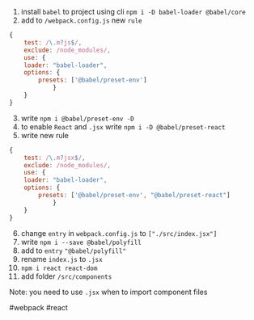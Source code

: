 1) install `babel` to project using cli `npm i -D babel-loader @babel/core`
2) add to `/webpack.config.js` new `rule`
```javascript
{  
	test: /\.m?js$/,  
	exclude: /node_modules/,  
	use: {  
	loader: "babel-loader",  
	options: {  
		presets: ['@babel/preset-env']  
			}  
	}  
}
```
3) write `npm i @babel/preset-env -D`
4) to enable `React` and `.jsx` write `npm i -D @babel/preset-react`
5) write new rule
```javascript
{  
	test: /\.m?jsx$/,  
	exclude: /node_modules/,  
	use: {  
	loader: "babel-loader",  
	options: {  
		presets: ['@babel/preset-env', "@babel/preset-react"]  
			}  
	}  
}
```
6) change `entry` in `webpack.config.js` to `["./src/index.jsx"]`
7) write `npm i --save @babel/polyfill`
8) add to `entry` `"@babel/polyfill"`
9) rename `index.js` to `.jsx`
10) `npm i react react-dom`
11) add folder `/src/components`

Note: you need to use `.jsx` when to import component files

#webpack #react 
